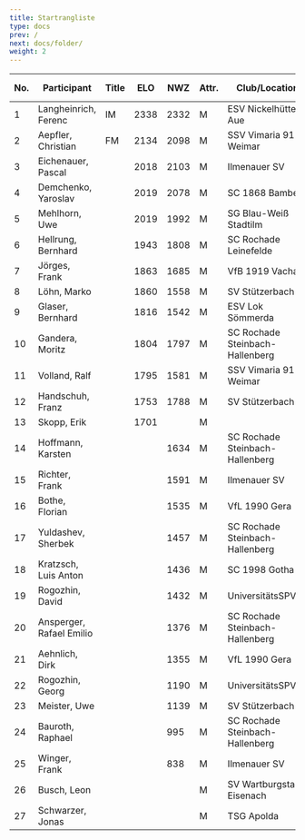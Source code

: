 ```yaml
---
title: Startrangliste   
type: docs
prev: /
next: docs/folder/
weight: 2
---
```



| No.  | Participant             | Title | ELO | NWZ  | Attr. | Club/Location                       | Country | Birth Year | FIDE ID   | PKZ       |
|------|-------------------------|-------|-----|------|-------|-------------------------------------|---------|------------|-----------|-----------|
| 1    | Langheinrich, Ferenc    | IM    | 2338| 2332 | M     | ESV Nickelhütte Aue                 | GER     | 1983       | 4641973   | 10124364  |
| 2    | Aepfler, Christian      | FM    | 2134| 2098 | M     | SSV Vimaria 91 Weimar               | GER     | 1972       | 4628306   | 10000948  |
| 3    | Eichenauer, Pascal      |       | 2018| 2103 | M     | Ilmenauer SV                        | GER     | 1999       | 12991848  | 10276112  |
| 4    | Demchenko, Yaroslav     |       | 2019| 2078 | M     | SC 1868 Bamberg                     | UKR     | 2007       | 14186667  | 10794860  |
| 5    | Mehlhorn, Uwe           |       | 2019| 1992 | M     | SG Blau-Weiß Stadtilm               | GER     | 1961       | 4619552   | 10139500  |
| 6    | Hellrung, Bernhard      |       | 1943| 1808 | M     | SC Rochade Leinefelde              | GER     | 1962       | 4692420   | 10079581  |
| 7    | Jörges, Frank           |       | 1863| 1685 | M     | VfB 1919 Vacha                      | GER     | 1959       | 24669415  | 10095989  |
| 8    | Löhn, Marko             |       | 1860| 1558 | M     | SV Stützerbach                      | GER     | 1978       | 1270768   | 10130895  |
| 9    | Glaser, Bernhard        |       | 1816| 1542 | M     | ESV Lok Sömmerda                    | GER     | 1960       | 24638331  | 10061931  |
| 10   | Gandera, Moritz         |       | 1804| 1797 | M     | SC Rochade Steinbach-Hallenberg    | GER     | 2005       | 16252659  | 10574215  |
| 11   | Volland, Ralf           |       | 1795| 1581 | M     | SSV Vimaria 91 Weimar               | GER     | 1953       | 24640123  | 10230969  |
| 12   | Handschuh, Franz        |       | 1753| 1788 | M     | SV Stützerbach                      | GER     | 1948       | 34602615  | 10073513  |
| 13   | Skopp, Erik             |       | 1701|      | M     |                                     | GER     | 1998       | 16201914  |           |
| 14   | Hoffmann, Karsten       |       |     | 1634 | M     | SC Rochade Steinbach-Hallenberg    | GER     | 1974       | 34633138  | 10086860  |
| 15   | Richter, Frank          |       |     | 1591 | M     | Ilmenauer SV                        | GER     | 1969       | 16279727  | 10175929  |
| 16   | Bothe, Florian          |       |     | 1535 | M     | VfL 1990 Gera                       | GER     | 2008       |           | 10654031  |
| 17   | Yuldashev, Sherbek      |       |     | 1457 | M     | SC Rochade Steinbach-Hallenberg    | GER     | 2003       | 533004129 | 10814051  |
| 18   | Kratzsch, Luis Anton    |       |     | 1436 | M     | SC 1998 Gotha                       | GER     | 2009       | 356095438 | 10830247  |
| 19   | Rogozhin, David         |       |     | 1432 | M     | UniversitätsSPVER                   | GER     | 2013       | 34639020  | 10756497  |
| 20   | Ansperger, Rafael Emilio|       |     | 1376 | M     | SC Rochade Steinbach-Hallenberg    | GER     | 2007       | 533001235 | 10684205  |
| 21   | Aehnlich, Dirk          |       |     | 1355 | M     | VfL 1990 Gera                       | GER     | 1976       |           | 10654047  |
| 22   | Rogozhin, Georg         |       |     | 1190 | M     | UniversitätsSPVER                   | GER     | 2015       | 34664009  | 10769633  |
| 23   | Meister, Uwe            |       |     | 1139 | M     | SV Stützerbach                      | GER     | 1979       |           | 10140430  |
| 24   | Bauroth, Raphael        |       |     | 995  | M     | SC Rochade Steinbach-Hallenberg    | GER     | 2008       | 533001243 | 10856671  |
| 25   | Winger, Frank           |       |     | 838  | M     | Ilmenauer SV                        | GER     | 1964       | 16233069  | 10651767  |
| 26   | Busch, Leon             |       |     |      | M     | SV Wartburgstadt Eisenach           | GER     | 2007       |           | 10856845  |
| 27   | Schwarzer, Jonas        |       |     |      | M     | TSG Apolda                          | GER     | 2006       | 34686223  | 10829349  |
